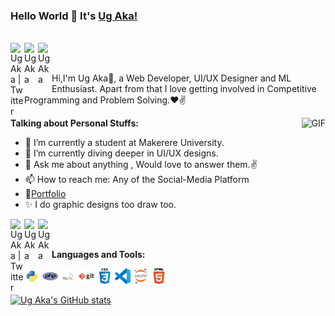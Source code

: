 ### Hello World 👋 It's [Ug Aka!](https://ugaka.github.io/)

<br/>


<a href="https://twitter.com/aka1204_ug">
<img align="left" alt="Ug Aka | Twitter" width="22px" color="white" src="https://cdn.jsdelivr.net/npm/simple-icons@v3/icons/twitter.svg" />
</a>
<a href="https://www.linkedin.com/in/ugaka1204">
<img align="left" alt="Ug Aka" width="22px" src="https://cdn.jsdelivr.net/npm/simple-icons@v3/icons/linkedin.svg" />
</a>
<a href="https://www.instagram.com/ug_aka">
<img align="left" alt="Ug Aka" width="22px" src="https://www.svgrepo.com/svg/475658/instagram-color" />
</a>
<br />

<br />

Hi,I'm Ug Aka🙌, a Web Developer, UI/UX Designer and ML Enthusiast. Apart from that I love getting involved in Competitive Programming and Problem Solving.❤✌


<img align="right" alt="GIF" src="https://media.giphy.com/media/USV0ym3bVWQJJmNu3N/giphy.gif" />


**Talking about Personal Stuffs:**

- 🔭 I’m currently a student at Makerere University.
- 🌱 I’m currently diving deeper in UI/UX designs.
- 💬 Ask me about anything , Would love to answer them.✌
- 📫 How to reach me: Any of the Social-Media Platform 
- 📝[Portfolio](https://ugaka.github.io/)
- ✨ I do graphic designs too draw too.

<a href="https://twitter.com/aka1204_ug">
<img align="left" alt="Ug Aka | Twitter" width="22px" src="https://cdn.jsdelivr.net/npm/simple-icons@v3/icons/twitter.svg" />
</a>
<a href="https://www.linkedin.com/in/ugaka1204">
<img align="left" alt="Ug Aka" width="22px" src="https://cdn.jsdelivr.net/npm/simple-icons@v3/icons/linkedin.svg" />
</a>
<a href="https://www.instagram.com/ug_aka/">
<img align="left" alt="Ug Aka" width="22px" src="https://cdn.jsdelivr.net/npm/simple-icons@v3/icons/instagram.svg" />
</a>
<br />

<br />


**Languages and Tools:**


<code><img height="25" src="https://raw.githubusercontent.com/github/explore/80688e429a7d4ef2fca1e82350fe8e3517d3494d/topics/python/python.png"></code>
<code><img height="25" src="https://raw.githubusercontent.com/github/explore/80688e429a7d4ef2fca1e82350fe8e3517d3494d/topics/php/php.png"></code>
<code><img height="25" src="https://raw.githubusercontent.com/github/explore/80688e429a7d4ef2fca1e82350fe8e3517d3494d/topics/mysql/mysql.png"></code>
<code><img height="25" src="https://raw.githubusercontent.com/github/explore/80688e429a7d4ef2fca1e82350fe8e3517d3494d/topics/git/git.png"></code>
<code><img height="25" src="https://raw.githubusercontent.com/github/explore/80688e429a7d4ef2fca1e82350fe8e3517d3494d/topics/css/css.png"></code>
<code><img height="25" src="https://raw.githubusercontent.com/github/explore/78df643247d429f6cc873026c0622819ad797942/topics/visual-studio-code/visual-studio-code.png" /></code>
<code><img height="25" src="https://raw.githubusercontent.com/github/explore/80688e429a7d4ef2fca1e82350fe8e3517d3494d/topics/jupyter-notebook/jupyter-notebook.png"></code>
<code><img height="25" src="https://raw.githubusercontent.com/github/explore/80688e429a7d4ef2fca1e82350fe8e3517d3494d/topics/html/html.png"></code>


[![Ug Aka's GitHub stats](https://github-readme-stats.vercel.app/api?username=UgAka)](https://github.com/UgAka/github-readme-stats)


